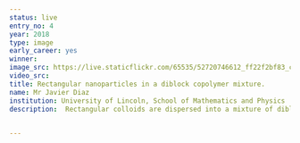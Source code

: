 ```yaml
---
status: live
entry_no: 4
year: 2018
type: image 
early_career: yes
winner: 
image_src: https://live.staticflickr.com/65535/52720746612_ff22f2bf83_c_d.jpg
video_src: 
title: Rectangular nanoparticles in a diblock copolymer mixture.
name: Mr Javier Diaz
institution: University of Lincoln, School of Mathematics and Physics
description:  Rectangular colloids are dispersed into a mixture of diblock copolymers, which is a chain-like molecule in which two species - A and B monomers - are joined together. For this reason, a periodic ordered structure is observed. In this simulation performed in ARCHER, rectangular particles have an affinity towards the interface between the blue and yellow phase. Because the total length of the nanoparticles is larger than the interface present in the system, the colloids drive the system into creating smaller domains, forming the grid-like structure that is found in this simulation. The rectangular nanoparticles 'fit' into the interface by orienting along the it, which is a characteristic of anisotropic particles that would not be present in circular particles. 

  
---
```

